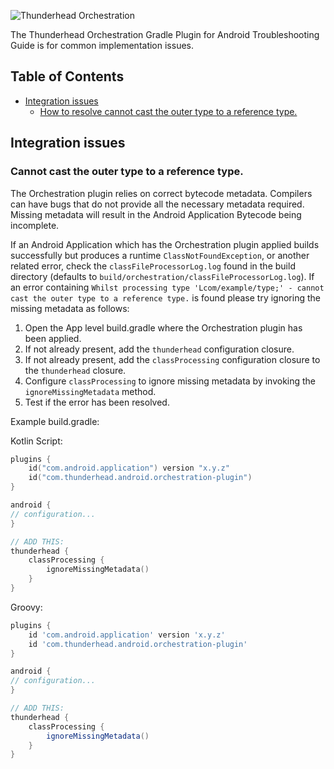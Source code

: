 ![Thunderhead Orchestration](https://i.imgur.com/gfizURy.png "Thunderhead")

The Thunderhead Orchestration Gradle Plugin for Android Troubleshooting Guide is for common implementation issues.

## Table of Contents

- [Integration issues](#integration-issues)
  * [How to resolve cannot cast the outer type to a reference type.](#cannot-cast-the-outer-type-to-a-reference-type)

## Integration issues
### Cannot cast the outer type to a reference type.
The Orchestration plugin relies on correct bytecode metadata. Compilers can have bugs that do not
provide all the necessary metadata required.  Missing metadata will result in the Android Application Bytecode
being incomplete.

If an Android Application which has the Orchestration plugin applied builds successfully but produces
a runtime `ClassNotFoundException`, or another related error, check the `classFileProcessorLog.log` found
in the build directory (defaults to `build/orchestration/classFileProcessorLog.log`).  If an error
containing `Whilst processing type 'Lcom/example/type;' - cannot cast the outer type to a reference type.` is
found please try ignoring the missing metadata as follows:

1. Open the App level build.gradle where the Orchestration plugin has been applied.
2. If not already present, add the `thunderhead` configuration closure.
3. If not already present, add the `classProcessing` configuration closure to the `thunderhead` closure.
4. Configure `classProcessing` to ignore missing metadata by invoking the `ignoreMissingMetadata` method.
5. Test if the error has been resolved.

Example build.gradle:

Kotlin Script:
```kotlin
plugins {
    id("com.android.application") version "x.y.z"
    id("com.thunderhead.android.orchestration-plugin")
}

android {
// configuration...
}

// ADD THIS:
thunderhead {
    classProcessing {
        ignoreMissingMetadata()
    }
}
```

Groovy:
```groovy
plugins {
    id 'com.android.application' version 'x.y.z'
    id 'com.thunderhead.android.orchestration-plugin'
}

android {
// configuration...
}

// ADD THIS:
thunderhead {
    classProcessing {
        ignoreMissingMetadata()
    }
}
```
